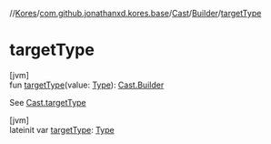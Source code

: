 //[Kores](../../../../index.md)/[com.github.jonathanxd.kores.base](../../index.md)/[Cast](../index.md)/[Builder](index.md)/[targetType](target-type.md)

# targetType

[jvm]\
fun [targetType](target-type.md)(value: [Type](https://docs.oracle.com/javase/8/docs/api/java/lang/reflect/Type.html)): [Cast.Builder](index.md)

See [Cast.targetType](../target-type.md)

[jvm]\
lateinit var [targetType](target-type.md): [Type](https://docs.oracle.com/javase/8/docs/api/java/lang/reflect/Type.html)
